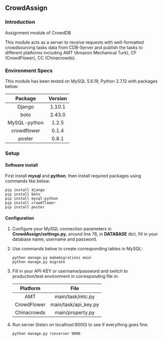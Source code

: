 ## CrowdAssign
### Introduction
Assignment module of CrowdDB

This module acts as a server to receive requests with well-formatted crowdsourcing tasks data from CDB-Server and publish the tasks to different platforms including AMT (Amazon Mechanical Turk), CF (CrowdFlower), CC (Chinacrowds).


### Environment Specs
This module has been tested on MySQL 5.6.19, Python 2.7.12 with packages below:

|Package|Version|
|:-----:|:-----:|
|Django | 1.10.1|
|boto   | 2.43.0|
|MySQL-python|1.2.5|
|crowdflower|0.1.4|
|poster|0.8.1|

### Setup
#### Software install
First install **mysql** and **python**, then install required packages using commands like below:

```
pip install django
pip install boto
pip install mysql-python
pip install crowdflower
pip install poster
```

#### Configuration
1. Configure your MySQL connection parameters in **CrowdAssign/settings.py**, around line 78, in **DATABASE** dict, fill in your database name, username and password.
2.  Use commands below to create corresponding tables in MySQL:
    ```
    python manage.py makemigrations main
    python manage.py migrate
    ```
3.  Fill in your API-KEY or username/password and switch to production/test environment in corresponding file in:

    |Platform| File |
    |:------:|:----:|
    | AMT    |main/task/mtc.py|
    |CrowdFlower|main/task/api_key.py|
    |Chinacrowds|main/property.py|


4.  Run server (listen on localhost:9000) to see if everything goes fine.
    ```
    python manage.py runserver 9000
    ```
